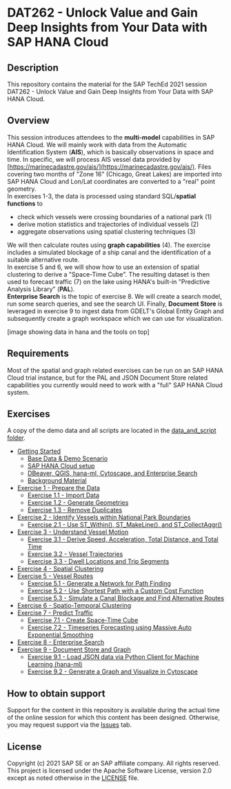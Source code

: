 # DAT262 - Unlock Value and Gain Deep Insights from Your Data with SAP HANA Cloud

## Description

This repository contains the material for the SAP TechEd 2021 session DAT262 - Unlock Value and Gain Deep Insights from Your Data with SAP HANA Cloud.  

## Overview

This session introduces attendees to the **multi-model** capabilities in SAP HANA Cloud. We will mainly work with data from the Automatic Identification System (**AIS**), which is basically observations in space and time. In specific, we will process AIS vessel data provided by [https://marinecadastre.gov/ais/](https://marinecadastre.gov/ais/). Files covering two months of "Zone 16" (Chicago, Great Lakes) are imported into SAP HANA Cloud and Lon/Lat coordinates are converted to a "real" point geometry.</br>
In exercises 1-3, the data is processed using standard SQL/**spatial functions** to
- check which vessels were crossing boundaries of a national park (1)
- derive motion statistics and trajectories of individual vessels (2)
- aggregate observations using spatial clustering techniques (3)

We will then calculate routes using **graph capabilities** (4). The exercise includes a simulated blockage of a ship canal and the identification of a suitable alternative route.</br>
In exercise 5 and 6, we will show how to use an extension of spatial clustering to derive a "Space-Time Cube". The resulting dataset is then used to forecast traffic (7) on the lake using HANA's built-in "Predictive Analysis Library" (**PAL**).</br>
**Enterprise Search** is the topic of exercise 8. We will create a search model, run some search queries, and see the search UI.
Finally, **Document Store** is leveraged in exercise 9 to ingest data from GDELT's Global Entity Graph and subsequently create a graph workspace which we can use for visualization.

[image showing data in hana and the tools on top]

## Requirements

Most of the spatial and graph related exercises can be run on an SAP HANA Cloud trial instance, but for the PAL and JSON Document Store related capabilities you currently would need to work with a "full" SAP HANA Cloud system.

## Exercises
A copy of the demo data and all scripts are located in the [data_and_script folder](exercises/data_and_script).

- [Getting Started](exercises/ex0/)
    - [Base Data & Demo Scenario](exercises/ex0#subex1)
    - [SAP HANA Cloud setup](exercises/ex0#subex2)
    - [DBeaver, QGIS, hana-ml, Cytoscape, and Enterprise Search](exercises/ex0#subex3)
    - [Background Material](exercises/ex0#subex4)
- [Exercise 1 - Prepare the Data](exercises/ex1/)
    - [Exercise 1.1 - Import Data](exercises/ex1#subex1)
    - [Exercise 1.2 - Generate Geometries](exercises/ex1#subex2)
    - [Exercise 1.3 - Remove Duplicates](exercises/ex1#subex3)
- [Exercise 2 - Identify Vessels within National Park Boundaries](exercises/ex2/)
    - [Exercise 2.1 - Use ST_Within(), ST_MakeLine(), and ST_CollectAggr()](exercises/ex2#subex2)
- [Exercise 3 - Understand Vessel Motion](exercises/ex3/)
    - [Exercise 3.1 - Derive Speed, Acceleration, Total Distance, and Total Time](exercises/ex3#subex1)
    - [Exercise 3.2 - Vessel Trajectories](exercises/ex3#subex2)
    - [Exercise 3.3 - Dwell Locations and Trip Segments](exercises/ex3#subex3)
- [Exercise 4 - Spatial Clustering](exercises/ex4/)
- [Exercise 5 - Vessel Routes](exercises/ex5/)
    - [Exercise 5.1 - Generate a Network for Path Finding](exercises/ex5#subex1)
    - [Exercise 5.2 - Use Shortest Path with a Custom Cost Function](exercises/ex5#subex2)
    - [Exercise 5.3 - Simulate a Canal Blockage and Find Alternative Routes](exercises/ex5#subex3)
- [Exercise 6 - Spatio-Temporal Clustering](exercises/ex6/)
- [Exercise 7 - Predict Traffic](exercises/ex7/)
    - [Exercise 7.1 - Create Space-Time Cube](exercises/ex7#subex1)
    - [Exercise 7.2 - Timeseries Forecasting using Massive Auto Exponential Smoothing](exercises/ex7#subex2)
- [Exercise 8 - Enterprise Search](exercises/ex8/)
- [Exercise 9 - Document Store and Graph](exercises/ex9/)
    - [Exercise 9.1 - Load JSON data via Python Client for Machine Learning (hana-ml)](exercises/ex9#subex1)
    - [Exercise 9.2 - Generate a Graph and Visualize in Cytoscape](exercises/ex9#subex2)

## How to obtain support

Support for the content in this repository is available during the actual time of the online session for which this content has been designed. Otherwise, you may request support via the [Issues](../../issues) tab.

## License
Copyright (c) 2021 SAP SE or an SAP affiliate company. All rights reserved. This project is licensed under the Apache Software License, version 2.0 except as noted otherwise in the [LICENSE](LICENSES/Apache-2.0.txt) file.
